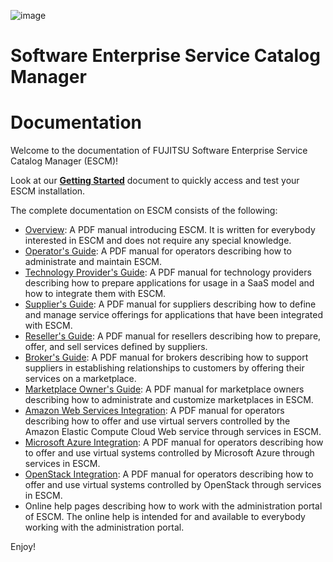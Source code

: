 ![image](https://raw.githubusercontent.com/servicecatalog/documentation/master/Development/DocSources/en/Shared/_images/fujitsu_logo_200.png)

# Software Enterprise Service Catalog Manager
# Documentation 

Welcome to the documentation of FUJITSU Software Enterprise Service Catalog Manager (ESCM)! 

Look at our **[Getting Started](GettingStarted.md)** document to quickly access and test your ESCM installation. 

The complete documentation on ESCM consists of the following:

* [Overview](Manuals/Overview.pdf): A PDF manual introducing ESCM. It is written for everybody interested in ESCM and does not require any special knowledge.
* [Operator's Guide](Manuals/Operation.pdf): A PDF manual for operators describing how to administrate and maintain ESCM.
* [Technology Provider's Guide](Manuals/TechProv.pdf): A PDF manual for technology providers describing how to prepare applications for usage in a SaaS model and how to integrate them with ESCM.
* [Supplier's Guide](Manuals/Supplier.pdf): A PDF manual for suppliers describing how to define and manage service offerings for applications that have been integrated with ESCM.
* [Reseller's Guide](Manuals/Reseller.pdf): A PDF manual for resellers describing how to prepare, offer, and sell services defined by suppliers.
* [Broker's Guide](Manuals/Broker.pdf): A PDF manual for brokers describing how to support suppliers in establishing relationships to customers by offering their services on a marketplace.
* [Marketplace Owner's Guide](Manuals/MPOwner.pdf): A PDF manual for marketplace owners describing how to administrate and customize marketplaces in ESCM.
* [Amazon Web Services Integration](Manuals/AWSIntegration.pdf): A PDF manual for operators describing how to offer and use virtual servers controlled by the Amazon Elastic Compute Cloud Web service through services in ESCM.
* [Microsoft Azure Integration](Manuals/AzureIntegration.pdf): A PDF manual for operators describing how to offer and use virtual systems controlled by Microsoft Azure through services in ESCM.
* [OpenStack Integration](Manuals/OSIntegration.pdf): A PDF manual for operators describing how to offer and use virtual systems controlled by OpenStack through services in ESCM.
* Online help pages describing how to work with the administration portal of ESCM. The online help is intended for and available to everybody working with the administration portal.


Enjoy!

